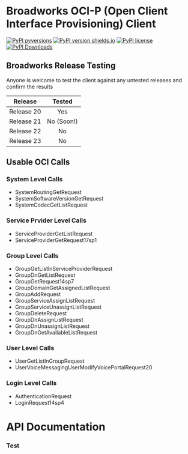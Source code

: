 #  Broadworks OCI-P (Open Client Interface Provisioning) Client

[![PyPI pyversions](https://img.shields.io/pypi/status/BroadworksOCIP.svg)](https://pypi.org/project/BroadworksOCIP/)
[![PyPI version shields.io](https://img.shields.io/pypi/v/BroadworksOCIP.svg)](https://pypi.python.org/pypi/BroadworksOCIP/)
[![PyPI license](https://img.shields.io/pypi/l/BroadworksOCIP.svg)](https://pypi.python.org/pypi/BroadworksOCIP/)
[![PyPI Downloads](https://img.shields.io/pypi/dm/BroadworksOCIP.svg)](https://pypi.python.org/pypi/BroadworksOCIP/)


## Broadworks Release Testing

Anyone is welcome to test the client against any untested releases and confirm the results

| Release        | Tested          |
| ------------- |:-------------:| 
|Release 20    | Yes |
|Release 21     | No  (Soon!)    |
|Release 22 | No      |
|Release 23|No|



## Usable OCI Calls

### System Level Calls

- SystemRoutingGetRequest
- SystemSoftwareVersionGetRequest
- SystemCodecGetListRequest

### Service Prvider Level Calls

- ServiceProviderGetListRequest
- ServiceProviderGetRequest17sp1

### Group Level Calls

- GroupGetListInServiceProviderRequest
- GroupDnGetListRequest
- GroupGetRequest14sp7
- GroupDomainGetAssignedListRequest
- GroupAddRequest
- GroupServiceAssignListRequest
- GroupServiceUnassignListRequest
- GroupDeleteRequest
- GroupDnAssignListRequest
- GroupDnUnassignListRequest
- GroupDnGetAvailableListRequest

### User Level Calls

- UserGetListInGroupRequest
- UserVoiceMessagingUserModifyVoicePortalRequest20

### Login Level Calls

- AuthenticationRequest
- LoginRequest14sp4



# API Documentation


### Test
